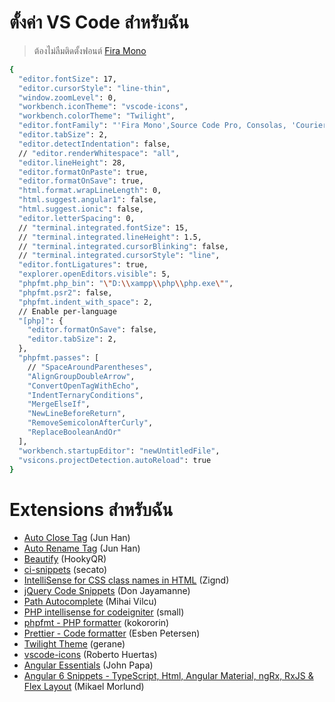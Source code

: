 # ตั้งค่า VS Code สำหรับฉัน
> ต้องไม่ลืมติดตั้งฟอนต์ [Fira Mono](https://fonts.google.com/specimen/Fira+Mono) 
```sh
{
  "editor.fontSize": 17,
  "editor.cursorStyle": "line-thin",
  "window.zoomLevel": 0,
  "workbench.iconTheme": "vscode-icons",
  "workbench.colorTheme": "Twilight",
  "editor.fontFamily": "'Fira Mono',Source Code Pro, Consolas, 'Courier New', monospace",
  "editor.tabSize": 2,
  "editor.detectIndentation": false,
  // "editor.renderWhitespace": "all",
  "editor.lineHeight": 28,
  "editor.formatOnPaste": true,
  "editor.formatOnSave": true,
  "html.format.wrapLineLength": 0,
  "html.suggest.angular1": false,
  "html.suggest.ionic": false,
  "editor.letterSpacing": 0,
  // "terminal.integrated.fontSize": 15,
  // "terminal.integrated.lineHeight": 1.5,
  // "terminal.integrated.cursorBlinking": false,
  // "terminal.integrated.cursorStyle": "line",
  "editor.fontLigatures": true,
  "explorer.openEditors.visible": 5,
  "phpfmt.php_bin": "\"D:\\xampp\\php\\php.exe\"",
  "phpfmt.psr2": false,
  "phpfmt.indent_with_space": 2,
  // Enable per-language
  "[php]": {
    "editor.formatOnSave": false,
    "editor.tabSize": 2,
  },
  "phpfmt.passes": [
    // "SpaceAroundParentheses",
    "AlignGroupDoubleArrow",
    "ConvertOpenTagWithEcho",
    "IndentTernaryConditions",
    "MergeElseIf",
    "NewLineBeforeReturn",
    "RemoveSemicolonAfterCurly",
    "ReplaceBooleanAndOr"
  ],
  "workbench.startupEditor": "newUntitledFile",
  "vsicons.projectDetection.autoReload": true
}
```

# Extensions สำหรับฉัน
- [Auto Close Tag](https://marketplace.visualstudio.com/items?itemName=formulahendry.auto-close-tag) (Jun Han)
- [Auto Rename Tag](https://marketplace.visualstudio.com/items?itemName=formulahendry.auto-rename-tag) (Jun Han)
- [Beautify](https://marketplace.visualstudio.com/items?itemName=HookyQR.beautify) (HookyQR)
- [ci-snippets](https://marketplace.visualstudio.com/items?itemName=secato.ci-snippets) (secato)
- [IntelliSense for CSS class names in HTML](https://marketplace.visualstudio.com/items?itemName=Zignd.html-css-class-completion) (Zignd)
- [jQuery Code Snippets](https://marketplace.visualstudio.com/items?itemName=donjayamanne.jquerysnippets) (Don Jayamanne)
- [Path Autocomplete](https://marketplace.visualstudio.com/items?itemName=ionutvmi.path-autocomplete) (Mihai Vilcu)
- [PHP intellisense for codeigniter](https://marketplace.visualstudio.com/items?itemName=small.php-ci) (small)
- [phpfmt - PHP formatter](https://marketplace.visualstudio.com/items?itemName=kokororin.vscode-phpfmt) (kokororin)
- [Prettier - Code formatter](https://marketplace.visualstudio.com/items?itemName=esbenp.prettier-vscode) (Esben Petersen)
- [Twilight Theme](https://marketplace.visualstudio.com/items?itemName=gerane.Theme-Twilight) (gerane)
- [vscode-icons](https://marketplace.visualstudio.com/items?itemName=robertohuertasm.vscode-icons) (Roberto Huertas)
- [Angular Essentials](https://marketplace.visualstudio.com/items?itemName=johnpapa.angular-essentials) (John Papa)
- [Angular 6 Snippets - TypeScript, Html, Angular Material, ngRx, RxJS & Flex Layout](https://marketplace.visualstudio.com/items?itemName=Mikael.Angular-BeastCode) (Mikael Morlund)
